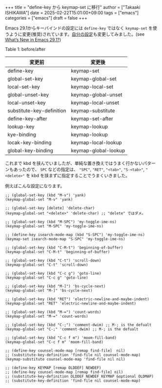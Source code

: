 +++
title = "define-key から keymap-set に移行"
author = ["Takaaki ISHIKAWA"]
date = 2025-02-22T15:01:00+09:00
tags = ["emacs"]
categories = ["emacs"]
draft = false
+++

Emacs 29.1からキーバインドの設定には `define-key` ではなく `keymap-set` を使うように変更(推奨)されています。[自分の設定](https://takaxp.github.io/init.html)も変更してみました。(see [What’s New in Emacs 29.1?](https://www.masteringemacs.org/article/whats-new-in-emacs-29-1))

<div class="table-caption">
  <span class="table-number">Table 1</span>:
  before/after
</div>

| 変更前                    | 変更後               |
|------------------------|-------------------|
| define-key                | keymap-set           |
| global-set-key            | keymap-global-set    |
| local-set-key             | keymap-local-set     |
| global-unset-key          | keymap-global-unset  |
| local-unset-key           | keymap-local-unset   |
| substitute-key-definition | keymap-substitute    |
| define-key-after          | keymap-set-after     |
| lookup-key                | keymap-lookup        |
| kye-binding               | keymap-lookup        |
| locak-key-binding         | keymap-local-lookup  |
| global-key-binding        | keymap-global-lookup |

これまで kbd を挟んでいましたが、単純な置き換えではうまく行かないパターンもあったので、 `SPC` などの指定は、 `"SPC"`, `"RET"`, `"<tab>"`, `"S-<tab>"`, `"<delete>"` を kbd を挟まずに指定することでうまくいきました。

例えばこんな設定になります。

```emacs-lisp
;; (global-set-key (kbd "M-v") 'yank)
(keymap-global-set "M-v" 'yank)

;; (global-set-key [delete] 'delete-char)
(keymap-global-set "<delete>" 'delete-char) ;; "delete" ではダメ。

;; (global-set-key (kbd "M-SPC") 'my-toggle-ime-ns)
(keymap-global-set "M-SPC" 'my-toggle-ime-ns)

;; (define-key isearch-mode-map (kbd "S-SPC") 'my-toggle-ime-ns)
(keymap-set isearch-mode-map "S-SPC" 'my-toggle-ime-ns)

;; (global-set-key (kbd "C-M-t") 'beginning-of-buffer)
(keymap-global-set "C-M-t" 'beginning-of-buffer)

;; (global-set-key (kbd "C-t") 'scroll-down)
(keymap-global-set "C-t" 'scroll-down)

;; (global-set-key (kbd "C-c g") 'goto-line)
(keymap-global-set "C-c g" 'goto-line)

;; (global-set-key (kbd "M-]") 'bs-cycle-next)
(keymap-global-set "M-]" 'bs-cycle-next)

;; (global-set-key (kbd "RET") 'electric-newline-and-maybe-indent)
(keymap-global-set "RET" 'electric-newline-and-maybe-indent)

;; (global-set-key (kbd "M-=") 'count-words)
(keymap-global-set "M-=" 'count-words)

;; (global-set-key (kbd "C-;") 'comment-dwim) ;; M-; is the defualt
(keymap-global-set "C-;" 'comment-dwim) ;; M-; is the defualt

;; (global-set-key (kbd "C-c f m") 'moom-fill-band)
(keymap-global-set "C-c f m" 'moom-fill-band)

;; (define-key counsel-mode-map [remap find-file]  nil)
;; (substitute-key-definition 'find-file nil counsel-mode-map)
(keymap-substitute counsel-mode-map 'find-file nil nil)

;; (define-key KEYMAP [remap OLDDEF] NEWDEF)
;; (define-key counsel-mode-map [remap find-file] nil)
;; (substitute-key-definition OLDDEF NEWDEF KEYMAP &optional OLDMAP)
;; (substitute-key-definition 'find-file nil counsel-mode-map)
```
